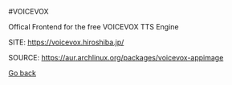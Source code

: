 #VOICEVOX

 Offical Frontend for the free VOICEVOX TTS Engine

 SITE: https://voicevox.hiroshiba.jp/

 SOURCE: https://aur.archlinux.org/packages/voicevox-appimage

 [Go back](https://portable-linux-apps.github.io/apps.html)
